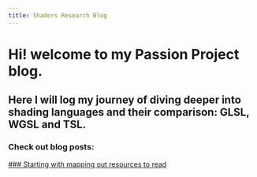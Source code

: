 ```yaml
---
title: Shaders Research Blog
---
```



# Hi! welcome to my Passion Project blog. 

## Here I will log my journey of diving deeper into shading languages and their comparison: **GLSL, WGSL and TSL**.

### Check out blog posts:

 [### Starting with mapping out resources to read](./_posts/2025-01-06-start.md)
